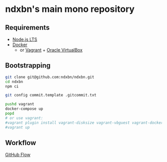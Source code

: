 # ndxbn's main mono repository

## Requirements

- [Node.js LTS](https://nodejs.org/)
- [Docker](https://www.docker.com/)
  - or [Vagrant](https://vagrantup.com/docs/) + [Oracle VirtualBox](https://www.virtualbox.org/)

## Bootstrapping

```bash
git clone git@github.com:ndxbn/ndxbn.git
cd ndxbn
npm ci

git config commit.template .gitcommit.txt

pushd vagrant
docker-compose up
popd
# or use vagrant:
#vagrant plugin install vagrant-disksize vagrant-vbguest vagrant-docker-compose
#vagrant up
```

## Workflow

[GitHub Flow](https://guides.github.com/introduction/flow/)
